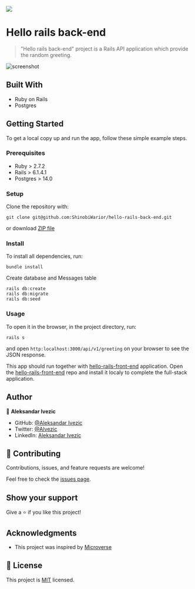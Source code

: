 ![](https://img.shields.io/badge/microverse-blueviolet)

# Hello rails back-end

> "Hello rails back-end" project is a Rails API application which provide the random greeting.

![screenshot](https://user-images.githubusercontent.com/63932912/140922019-2148e0be-86e2-4773-a118-688b70132850.png)


## Built With

- Ruby on Rails
- Postgres


## Getting Started

To get a local copy up and run the app, follow these simple example steps.

### Prerequisites

- Ruby > 2.7.2 
- Rails > 6.1.4.1
- Postgres > 14.0

### Setup

Clone the repository with:

```
git clone git@github.com:ShinobiWarior/hello-rails-back-end.git
```
or download [ZIP file](https://github.com/ShinobiWarior/hello-rails-back-end/archive/refs/heads/dev.zip)

### Install
To install all dependencies, run:
```
bundle install
```
Create database and Messages table
```
rails db:create
rails db:migrate
rails db:seed
```
### Usage
To open it in the browser, in the project directory, run:

 ```
 rails s
 ```

 and open `http:localhost:3000/api/v1/greeting` on your browser to see the JSON response.
 
This app should run together with [hello-rails-front-end](https://github.com/ShinobiWarior/hello-react-front-end) application. Open the [hello-rails-front-end](https://github.com/ShinobiWarior/hello-react-front-end) repo and install it localy to complete the full-stack application.

## Author

👤 **Aleksandar Ivezic**

- GitHub: [@Aleksandar Ivezic](https://github.com/ShinobiWarior)
- Twitter: [@AIvezic](https://twitter.com/AIvezic)
- LinkedIn: [Aleksandar Ivezic](https://www.linkedin.com/in/aleksandar-ivezic/)

## 🤝 Contributing

Contributions, issues, and feature requests are welcome!

Feel free to check the [issues page](https://github.com/ShinobiWarior/hello-rails-back-end/issues).

## Show your support

Give a ⭐️ if you like this project!

## Acknowledgments

- This project was inspired by [Microverse](https://www.microverse.org/?grsf=w9rx3c)

## 📝 License

This project is [MIT](https://github.com/ShinobiWarior/hello-rails-back-end/blob/setup/LICENSE) licensed.
